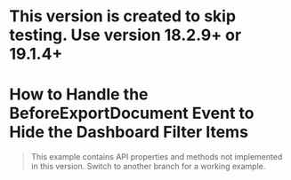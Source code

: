 # This version is created to skip testing. Use version 18.2.9+ or 19.1.4+
# How to Handle the BeforeExportDocument Event to Hide the Dashboard Filter Items

> This example contains API properties and methods not implemented in this version. Switch to another branch for a working example.

